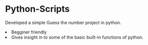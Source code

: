 # Python-Scripts
<p>Developed a simple Guess the number project in python.
<li>
Begginer friendly
</li>
<li>
Gives insight in to some of the basic built-in functions of python.
</li>
   
</p>
